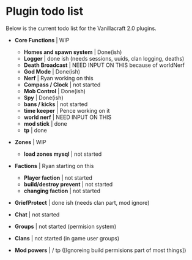 Plugin todo list
=====

Below is the current todo list for the Vanillacraft 2.0 plugins.

- **Core Functions** | WIP
	- **Homes and spawn system**     | Done(ish)
	- **Logger**                     | done ish (needs sessions, uuids, clan logging, deaths)
	- **Death Broadcast**            | NEED INPUT ON THIS because of worldNerf
	- **God Mode**                   | Done(ish)
	- **Nerf**                       | Ryan working on this
	- **Compass / Clock**            | not started
	- **Mob Control**                | Done(ish)
	- **Spy**                        | Done(ish)
	- **bans / kicks**               | not started
	- **time keeper**                | Pence working on it
	- **world nerf**                 | NEED INPUT ON THIS
	- **mod stick**                  | done
	- **tp**                         | done
	   

- **Zones**          | WIP   
  - **load zones mysql**           | not started
	  
    
- **Factions**       | Ryan starting on this
	- **Player faction**             | not started
	- **build/destroy prevent**      | not started
	- **changing faction**           | not started

- **GriefProtect**   | done ish (needs clan part, mod ignore)
- **Chat**           | not started
- **Groups**         | not started (permision system)
- **Clans**          | not started (in game user groups)

- **Mod powers**     |  / tp ([Ignoreing build permisions part of most things])
